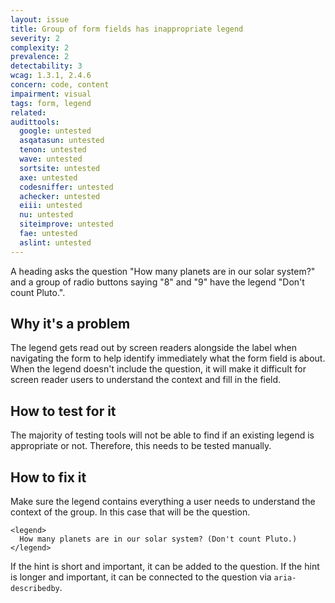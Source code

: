 ```yaml
---
layout: issue
title: Group of form fields has inappropriate legend
severity: 2
complexity: 2
prevalence: 2
detectability: 3
wcag: 1.3.1, 2.4.6
concern: code, content
impairment: visual
tags: form, legend
related:
audittools:
  google: untested
  asqatasun: untested
  tenon: untested
  wave: untested
  sortsite: untested
  axe: untested
  codesniffer: untested
  achecker: untested
  eiii: untested
  nu: untested
  siteimprove: untested
  fae: untested
  aslint: untested
---
```


A heading asks the question "How many planets are in our solar system?" and a group of radio buttons saying "8" and "9" have the legend "Don't count Pluto.".


## Why it's a problem

The legend gets read out by screen readers alongside the label when navigating the form to help identify immediately what the form field is about.
When the legend doesn't include the question, it will make it difficult for screen reader users to understand the context and fill in the field.


## How to test for it

The majority of testing tools will not be able to find if an existing legend is appropriate or not.
Therefore, this needs to be tested manually.


## How to fix it

Make sure the legend contains everything a user needs to understand the context of the group. In this case that will be the question.

```
<legend>
  How many planets are in our solar system? (Don't count Pluto.)
</legend>
```

If the hint is short and important, it can be added to the question.
If the hint is longer and important, it can be connected to the question via `aria-describedby`.
